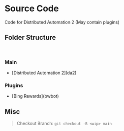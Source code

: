 # Source Code

Code for Distributed Automation 2 (May contain plugins)

## Folder Structure
<br>

### Main

- [Distributed Automation 2](da2\)

### Plugins

- [Bing Rewards](bwbot\)

## Misc

> Checkout Branch: ```git checkout -B <wip> main```